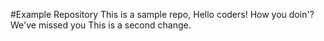 #Example Repository
This is a sample repo, Hello coders!
How you doin'?
We've missed you
This is a second change.
 